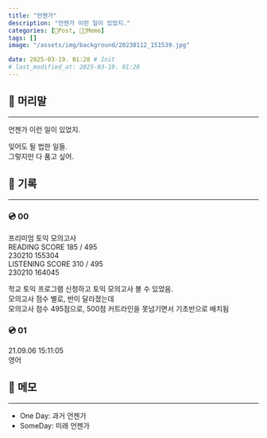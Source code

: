 ```yaml
---
title: "언젠가"
description: "언젠가 이런 일이 있었지."
categories: [📀Post, 🍋‍🟩Memo]
tags: []
image: "/assets/img/background/20230112_151539.jpg"

date: 2025-03-19. 01:28 # Init
# last_modified_at: 2025-03-19. 01:28 
---
```


## 📀 머리말

---

언젠가 이런 일이 있었지.  

잊어도 될 법한 일들.  
그렇지만 다 품고 싶어.  

## 📀 기록

---

### 💿 00

프리미엄 토익 모의고사  
READING SCORE 185 / 495  
230210 155304  
LISTENING SCORE 310 / 495  
230210 164045  

학교 토익 프로그램 신청하고 토익 모의고사 볼 수 있었음.  
모의고사 점수 별로, 반이 달라졌는데  
모의고사 점수 495점으로, 500점 커트라인을 못넘기면서 기초반으로 배치됨  

### 💿 01

21.09.06 15:11:05  
영어

## 📀 메모

---

- One Day: 과거 언젠가
- SomeDay: 미래 언젠가
